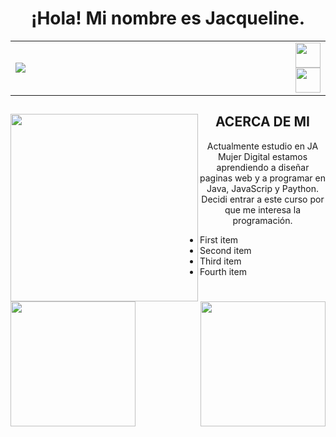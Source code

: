 <h1 align="center">¡Hola! Mi nombre es Jacqueline.</h1>
<table>
<tr>
<td width="90%" class="">
<img src="https://static.wikia.nocookie.net/factvsfiction/images/9/9d/Storm.gif/revision/latest?cb=20160527023427" />
</td>
<td width="10%">
<a href="https://www.facebook.com/Rmz.Jaqueline?locale=es_LA"><img src="https://cdn3.iconfinder.com/data/icons/picons-social/57/06-facebook-512.png" width=" 40" height="40" align="center" /></a>
<a href="https://www.instagram.com/rmz.jaqueline/"><img src="https://cdn-icons-png.flaticon.com/512/717/717392.png" width=" 40" height="40" align="center"/></a>
</td>
</tr>
</table>
<div>
<img src="https://i.pinimg.com/originals/2d/5c/31/2d5c31e0cb09c0c71fa04beb769172f0.gif"  width="300" height="" align="left"/>
<h2 align="center">ACERCA DE MI</h2>
  <p  align="center" >Actualmente estudio en JA Mujer Digital estamos aprendiendo a diseñar paginas web y a programar en Java, JavaScrip y Paython. Decidi entrar a este curso por que me interesa la programación.</p>
</div>
<div>
<img src="https://64.media.tumblr.com/4f3d1a2c786e540a238111b3d39fa3a9/tumblr_o3847mGP2V1ubdqjxo1_500.gifv"  width="200" height="" align="left"/>
<ul>
<li>First item</li>
<li>Second item</li>
<li>Third item</li>
<li>Fourth item</li>
</ul>
<img src="https://64.media.tumblr.com/4f3d1a2c786e540a238111b3d39fa3a9/tumblr_o3847mGP2V1ubdqjxo1_500.gifv"  width="200" height="" align="right"/>
</div>
